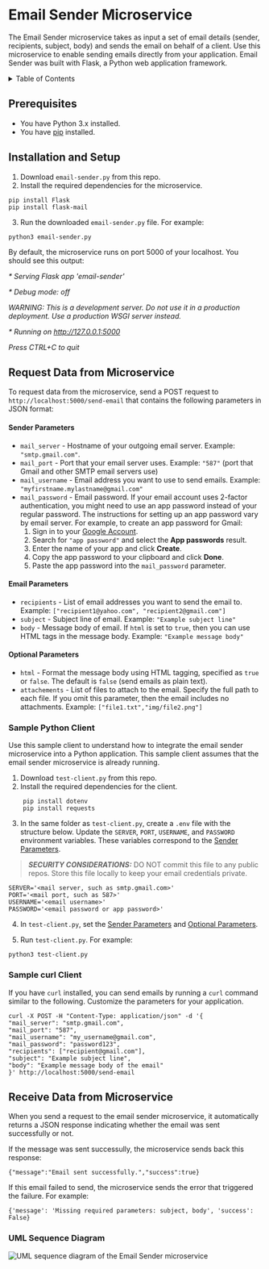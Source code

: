 # Email Sender Microservice
The Email Sender microservice takes as input a set of email details (sender, recipients, subject, body) and sends the email on behalf of a client. Use this microservice to enable sending emails directly from your application. Email Sender was built with Flask, a Python web application framework.

<details>
  <summary>Table of Contents</summary>
  <ol>
    <li><a href="#prerequisites">Prerequisites</a></li>
    <li><a href="#installation-and-setup">Installation and Setup</a></li>
    <li><a href="#request-data-from-microservice">Request Data from Microservice</a></li>
    <li><a href="#receive-data-from-microservice">Receive Data from Microservice</a></li>
    <li><a href="#uml-sequence-diagram">UML Sequence Diagram</a></li>
  </ol>
</details>

## Prerequisites
* You have Python 3.x installed.
* You have [pip](https://pip.pypa.io/en/stable/installation/) installed.

## Installation and Setup
1. Download `email-sender.py` from this repo.
2. Install the required dependencies for the microservice.
```
pip install Flask
pip install flask-mail
```
3. Run the downloaded `email-sender.py` file. For example:
```
python3 email-sender.py
```
By default, the microservice runs on port 5000 of your localhost. You should see this output:

_\* Serving Flask app 'email-sender'_

_\* Debug mode: off_

_WARNING: This is a development server. Do not use it in a production deployment. Use a production WSGI server instead._

_\* Running on http://127.0.0.1:5000_

_Press CTRL+C to quit_

## Request Data from Microservice 
To request data from the microservice, send a POST request to `http://localhost:5000/send-email` that contains the following parameters in JSON format:

#### Sender Parameters
* `mail_server` - Hostname of your outgoing email server. Example: `"smtp.gmail.com"`.
* `mail_port` - Port that your email server uses. Example: `"587"` (port that Gmail and other SMTP email servers use) 
* `mail_username` - Email address you want to use to send emails. Example: `"myfirstname.mylastname@gmail.com"`
* `mail_password` - Email password. If your email account uses 2-factor authentication, you might need to use an app password instead of your regular password. The instructions for setting up an app password vary by email server. For example, to create an app password for Gmail:
    1.	Sign in to your [Google Account](https://myaccount.google.com/).
    2.	Search for `"app password"` and select the **App passwords** result.
    3.	Enter the name of your app and click **Create**.
    4.	Copy the app password to your clipboard and click **Done**.
    5.	Paste the app password into the `mail_password` parameter.

#### Email Parameters
* `recipients` - List of email addresses you want to send the email to. Example: `["recipient1@yahoo.com", "recipient2@gmail.com"]`
* `subject` - Subject line of email. Example: `"Example subject line"`
* `body` - Message body of email. If `html` is set to `true`, then you can use HTML tags in the message body. Example: `"Example message body"`

#### Optional Parameters
* `html` - Format the message body using HTML tagging, specified as `true` or `false`. The default is `false` (send emails as plain text).
* `attachements` - List of files to attach to the email. Specify the full path to each file. If you omit this parameter, then the email includes no attachments. Example: `["file1.txt","img/file2.png"]`

### Sample Python Client
Use this sample client to understand how to integrate the email sender microservice into a Python application. This sample client assumes that the email sender microservice is already running.

1. Download `test-client.py` from this repo.
2. Install the required dependencies for the client.
```
    pip install dotenv
    pip install requests
```
3. In the same folder as `test-client.py`, create a `.env` file with the structure below. Update the `SERVER`, `PORT`, `USERNAME`, and `PASSWORD` environment variables. These variables correspond to the [Sender Parameters](#sender-parameters).
> **_SECURITY CONSIDERATIONS:_** DO NOT commit this file to any public repos. Store this file locally to keep your email credentials private.
```
SERVER='<mail server, such as smtp.gmail.com>'
PORT='<mail port, such as 587>'
USERNAME='<email username>'
PASSWORD='<email password or app password>'
```

4. In `test-client.py`, set the [Sender Parameters](#sender-parameters) and [Optional Parameters](#optional-parameters).

5. Run `test-client.py`. For example:
```
python3 test-client.py
```

### Sample curl Client
If you have `curl` installed, you can send emails by running a `curl` command similar to the following. Customize the parameters for your application.
```
curl -X POST -H "Content-Type: application/json" -d '{
"mail_server": "smtp.gmail.com",
"mail_port": "587",
"mail_username": "my_username@gmail.com",
"mail_password": "password123",
"recipients": ["recipient@gmail.com"],
"subject": "Example subject line",
"body": "Example message body of the email"
}' http://localhost:5000/send-email
```

## Receive Data from Microservice
When you send a request to the email sender microservice, it automatically returns a JSON response indicating whether the email was sent successfully or not.

If the message was sent successully, the microservice sends back this response:
```
{"message":"Email sent successfully.","success":true}
```
If this email failed to send, the microservice sends the error that triggered the failure. For example:
```
{'message': 'Missing required parameters: subject, body', 'success': False}
```
### UML Sequence Diagram
![UML sequence diagram of the Email Sender microservice](https://github.com/wtripp/email-sender/blob/master/a8-uml.png?raw=true)
